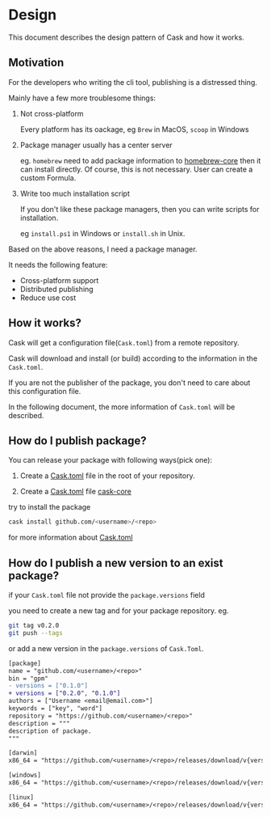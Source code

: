 # Design

This document describes the design pattern of Cask and how it works.

## Motivation

For the developers who writing the cli tool, publishing is a distressed thing.

Mainly have a few more troublesome things:

1. Not cross-platform

   Every platform has its oackage, eg `Brew` in MacOS, `scoop` in Windows

2. Package manager usually has a center server

   eg. `homebrew` need to add package information to [homebrew-core](https://github.com/Homebrew/homebrew-core) then it can install directly. Of course, this is not necessary. User can create a custom Formula.

3. Write too much installation script

   If you don't like these package managers, then you can write scripts for installation.

   eg `install.ps1` in Windows or `install.sh` in Unix.

Based on the above reasons, I need a package manager.

It needs the following feature:

- Cross-platform support
- Distributed publishing
- Reduce use cost

## How it works?

Cask will get a configuration file(`Cask.toml`) from a remote repository.

Cask will download and install (or build) according to the information in the `Cask.toml`.

If you are not the publisher of the package, you don't need to care about this configuration file.

In the following document, the more information of `Cask.toml` will be described.

## How do I publish package?

You can release your package with following ways(pick one):

1. Create a [Cask.toml](Cask.toml.md) file in the root of your repository.

2. Create a [Cask.toml](Cask.toml.md) file [cask-core](https://github.com/cask-pkg/cask-core)

try to install the package

```bash
cask install github.com/<username>/<repo>
```

for more information about [Cask.toml](Cask.toml.md)

## How do I publish a new version to an exist package?

if your `Cask.toml` file not provide the `package.versions` field

you need to create a new tag and for your package repository. eg.

```bash
git tag v0.2.0
git push --tags
```

or add a new version in the `package.versions` of `Cask.Toml`.

```diff
[package]
name = "github.com/<username>/<repo>"
bin = "gpm"
- versions = ["0.1.0"]
+ versions = ["0.2.0", "0.1.0"]
authors = ["Username <email@email.com>"]
keywords = ["key", "word"]
repository = "https://github.com/<username>/<repo>"
description = """
description of package.
"""

[darwin]
x86_64 = "https://github.com/<username>/<repo>/releases/download/v{version}/darwin_amd64.tar.gz"

[windows]
x86_64 = "https://github.com/<username>/<repo>/releases/download/v{version}/windows_amd64.tar.gz"

[linux]
x86_64 = "https://github.com/<username>/<repo>/releases/download/v{version}/linux_amd64.tar.gz"
```
